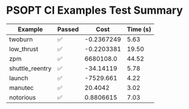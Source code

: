 # PSOPT CI Examples Test Summary

| Example | Passed | Cost | Time (s) |
|---|---|---|---|
| twoburn | ✅ | -0.2367249 | 5.63 |
| low_thrust | ✅ | -0.2203381 | 19.50 |
| zpm | ✅ | 6680108.0 | 44.52 |
| shuttle_reentry | ✅ | -34.14119 | 5.78 |
| launch | ✅ | -7529.661 | 4.22 |
| manutec | ✅ | 20.4042 | 3.02 |
| notorious | ✅ | 0.8806615 | 7.03 |